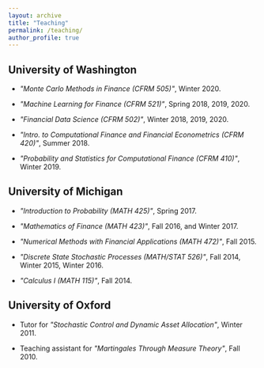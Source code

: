 ```yaml
---
layout: archive
title: "Teaching"
permalink: /teaching/
author_profile: true
---
```


<!-- {% include base_path %}

{% for post in site.teaching reversed %}
  {% include archive-single.html %}
{% endfor %} -->

## University of Washington
* _"Monte Carlo Methods in Finance (CFRM 505)"_, Winter 2020.

* _"Machine Learning for Finance (CFRM 521)"_, Spring 2018, 2019, 2020.

* _"Financial Data Science (CFRM 502)"_, Winter 2018, 2019, 2020.

* _"Intro. to Computational Finance and Financial Econometrics (CFRM 420)"_, Summer 2018.

* _"Probability and Statistics for Computational Finance (CFRM 410)"_, Winter 2019.


## University of Michigan

* _"Introduction to Probability (MATH 425)"_, Spring 2017.

* _"Mathematics of Finance (MATH 423)"_, Fall 2016, and Winter 2017.

* _"Numerical Methods with Financial Applications (MATH 472)"_, Fall 2015.

* _"Discrete State Stochastic Processes (MATH/STAT 526)"_, Fall 2014, Winter 2015, Winter 2016.

* _"Calculus I (MATH 115)"_, Fall 2014.


## University of Oxford

* Tutor for _"Stochastic Control and Dynamic Asset Allocation"_, Winter 2011. 

* Teaching assistant for _"Martingales Through Measure Theory"_, Fall 2010.